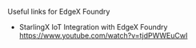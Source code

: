 Useful links for EdgeX Foundry
* StarlingX IoT Integration with EdgeX Foundry https://www.youtube.com/watch?v=tjdPWWEuCwI
